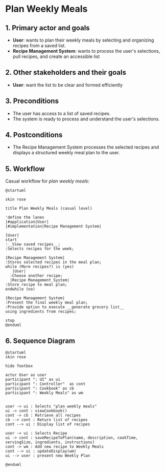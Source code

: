
# Plan Weekly Meals

## 1. Primary actor and goals
* __User__: wants to plan their weekly meals by selecting and organizing recipes from a saved list.
* __Recipe Management System__: wants to process the user's selections, pull recipes, and create an accessible list


## 2. Other stakeholders and their goals

* __User__: want the list to be clear and formed efficiently



## 3. Preconditions

* The user has access to a list of saved recipes.
* The system is ready to process and understand the user's selections.

## 4. Postconditions

* The Recipe Management System processes the selected recipes and displays a structured weekly meal plan to the user.



## 5. Workflow

Casual workflow for _plan weekly meals_:

```plantuml
@startuml

skin rose

title Plan Weekly Meals (casual level)

'define the lanes
|#application|User|
|#implementation|Recipe Management System|

|User|
start
:__View saved recipes__;
:Selects recipes for the week;

|Recipe Management System|
:Stores selected recipes in the meal plan;
while (More recipes?) is (yes)
   |User|
  :Choose another recipe;
  |Recipe Management System|
:Store recipe to meal plan;
endwhile (no)

|Recipe Management System|
:Present the final weekly meal plan;
:Provide option to execute __generate grocery list__
using ingredients from recipes;

stop
@enduml

```


## 6. Sequence Diagram

```plantuml
@startuml
skin rose

hide footbox

actor User as user
participant ": UI" as ui
participant ": Controller"  as cont
participant ": Cookbook" as cb
participant ": Weekly Meals" as wm


user -> ui : Selects "plan weekly meals"
ui -> cont : viewCookbook()
cont -> cb : Retrieve all recipes
cb --> cont : Return list of recipes
cont --> ui : Display list of recipes

user -> ui : Selects Recipe 
ui -> cont : saveRecipeToPlan(name, description, cookTime, servingSize, ingredients, instructions)
cont -> wm : Add new recipe to Weekly Meals
cont --> ui : updateDisplay(wm)
ui --> user : present new Weekly Plan

@enduml
````


